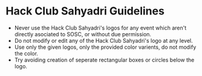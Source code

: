 # Hack Club Sahyadri Guidelines

- Never use the Hack Club Sahyadri's logos for any event which aren't directly asociated to SOSC, or without due permission.
- Do not modify or edit any of the Hack Club Sahyadri's logo at any level.
- Use only the given logos, only the provided color varients, do not modify the color.
- Try avoiding creation of seperate rectangular boxes or circles below the logo.
